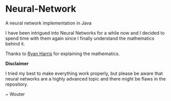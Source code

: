 # Neural-Network

A neural network implementation in Java

I have been intrigued into Neural Networks for a while now and I decided to spend time with them again since I finally understand the mathematics behind it.

Thanks to [Ryan Harris](https://www.youtube.com/user/nqramjets) for explaining the mathematics.

**Disclaimer**

I tried my best to make everything work properly, but please be aware that neural networks are a highly advanced topic and there might be flaws in the repository.

~ Wouter
